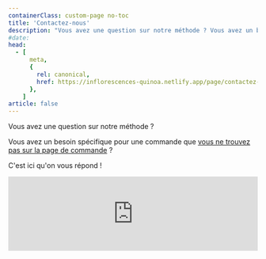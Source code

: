 ```yaml
---
containerClass: custom-page no-toc
title: 'Contactez-nous'
description: "Vous avez une question sur notre méthode ? Vous avez un besoin spécifique pour une commande ? C'est ici qu'on vous répond !"
#date:
head:
  - [
      meta,
      {
        rel: canonical,
        href: https://inflorescences-quinoa.netlify.app/page/contactez-nous/,
      },
    ]
article: false
---
```


Vous avez une question sur notre méthode ?

Vous avez un besoin spécifique pour une commande que [vous ne trouvez pas sur la page de commande](../commande-de-quinoa/README.md) ?

C'est ici qu'on vous répond !

<!-- markdownlint-disable MD033 -->

<iframe class="contact-form" src="https://tally.so/embed/mVjxLN?alignLeft=1&hideTitle=1&transparentBackground=1&dynamicHeight=1" width="100%" frameborder="0" marginheight="0" marginwidth="0" title="Une question ? Contactez-nous."></iframe>
